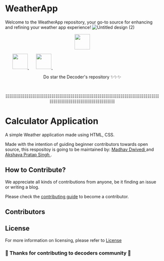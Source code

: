 # WeatherApp
Welcome to the WeatherApp repository, your go-to source for enhancing and refining your weather app experience! 
![Untitled design (2)](https://user-images.githubusercontent.com/75475819/192336309-98249162-ca44-4f7c-b930-25f4beaa105f.png)

<p align="center">
<a href="https://t.me/decoderscommunity">
  <img src="https://upload.wikimedia.org/wikipedia/commons/8/82/Telegram_logo.svg" height="50px" />
</a>
<a href="https://www.linkedin.com/company/decoderscommunity">

</a>&nbsp; &nbsp; &nbsp;
<a href="https://instagram.com/decoderscommunity">
  <img src="https://upload.wikimedia.org/wikipedia/commons/thumb/1/13/CIS-A2K_Instagram_Icon_%28Pink%29.svg/640px-CIS-A2K_Instagram_Icon_%28Pink%29.svg.png" height="50px" />
</a>&nbsp; &nbsp; &nbsp;
<a href="https://bit.ly/DecodersYoutube">
  <img src="https://upload.wikimedia.org/wikipedia/commons/thumb/b/b1/Antu_youtube-dl.svg/640px-Antu_youtube-dl.svg.png" height="50px" />
</a>&nbsp; &nbsp; &nbsp;
 </p>

<p align="center">
Do star the Decoder's repository ✨✨✨
</p>

<br>

<p align="center">☷☷☷☷☷☷☷☷☷☷☷☷☷☷☷☷☷☷☷☷☷☷☷☷☷☷☷☷☷☷☷☷☷☷☷☷☷☷☷☷☷☷☷☷☷☷☷☷☷☷☷☷☷☷☷☷☷</p>


# Calculator Application

A simple Weather application made using HTML, CSS. 

Made with the intention of guiding beginner contributors towards open source, this respositoy is going to be maintained by: [Madhav Dwivedi ](https://github.com/hubblemd) and [Akshaya Pratap Singh ](https://github.com/akshaya-cp).

## How to Contribute?

We appreciate all kinds of contributions from anyone, be it finding an issue or writing a blog.

Please check the [contributing guide](CONTRIBUTING.md) to become a contributor.

## Contributors



## License

For more information on licensing, please refer to [License](LICENSE)


### 🎉 Thanks for contributing to decoders community 🎉

